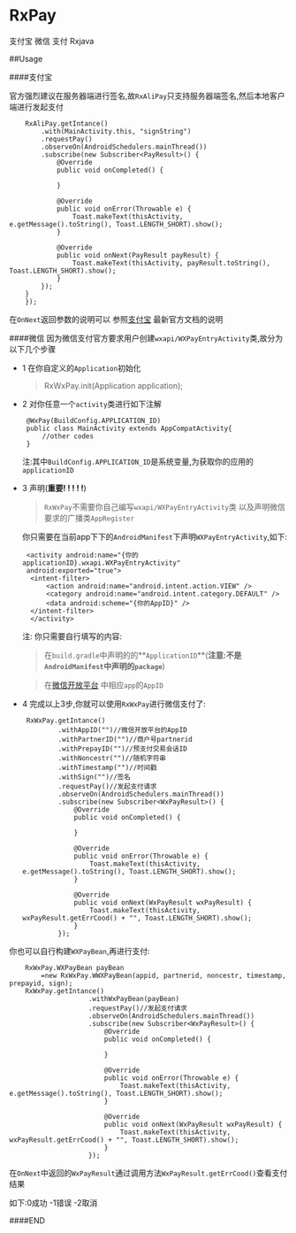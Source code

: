 # RxPay
支付宝 微信 支付 Rxjava

##Usage

####支付宝

官方强烈建议在服务器端进行签名,故```RxAliPay```只支持服务器端签名,然后本地客户端进行发起支付

        RxAliPay.getIntance()
            .with(MainActivity.this, "signString")
            .requestPay()
            .observeOn(AndroidSchedulers.mainThread())
            .subscribe(new Subscriber<PayResult>() {
                @Override
                public void onCompleted() {
        
                }
        
                @Override
                public void onError(Throwable e) {
                    Toast.makeText(thisActivity, e.getMessage().toString(), Toast.LENGTH_SHORT).show();
                }
        
                @Override
                public void onNext(PayResult payResult) {
                    Toast.makeText(thisActivity, payResult.toString(), Toast.LENGTH_SHORT).show();
                }
            });
        }
        });
在```OnNext```返回参数的说明可以
参照[支付宝](https://doc.open.alipay.com/docs/doc.htm?spm=a219a.7629140.0.0.kLWcOb&treeId=204&articleId=105302&docType=1)
最新官方文档的说明

####微信
因为微信支付官方要求用户创建```wxapi/WXPayEntryActivity```类,故分为以下几个步骤

 * 1 在你自定义的```Application```初始化
     >RxWxPay.init(Application application);
 * 2 对你任意一个```activity```类进行如下注解
 
        @WxPay(BuildConfig.APPLICATION_ID)
        public class MainActivity extends AppCompatActivity{
            //other codes
        }
        
     注:其中```BuildConfig.APPLICATION_ID```是系统变量,为获取你的应用的```applicationID```
     
 * 3  声明(**重要! ! ! ! !**)
    >```RxWxPay```不需要你自己编写``````wxapi/WXPayEntryActivity``````类
           以及声明微信要求的广播类```AppRegister```
          
     你只需要在当前app下下的```AndroidManifest```下声明```WXPayEntryActivity```,如下:
 
        <activity android:name="{你的applicationID}.wxapi.WXPayEntryActivity"
        android:exported="true">
         <intent-filter>
             <action android:name="android.intent.action.VIEW" />
             <category android:name="android.intent.category.DEFAULT" />
             <data android:scheme="{你的AppID}" />
         </intent-filter>
         </activity>
      注:
      你只需要自行填写的内容:
      
      >在```build.gradle```中声明的的**```ApplicationID```**(**注意:不是```AndroidManifest```中声明的```package```**)
      
      >在[微信开放平台](https://open.weixin.qq.com)
      中相应```app```的```AppID```
      
 * 4 完成以上3步,你就可以使用```RxWxPay```进行微信支付了:
 
        RxWxPay.getIntance()
                .withAppID("")//微信开放平台的AppID
                .withPartnerID("")//商户号partnerid
                .withPrepayID("")//预支付交易会话ID
                .withNoncestr("")//随机字符串
                .withTimestamp("")//时间戳
                .withSign("")//签名
                .requestPay()//发起支付请求
                .observeOn(AndroidSchedulers.mainThread())
                .subscribe(new Subscriber<WxPayResult>() {
                    @Override
                    public void onCompleted() {
        
                    }
        
                    @Override
                    public void onError(Throwable e) {
                        Toast.makeText(thisActivity, e.getMessage().toString(), Toast.LENGTH_SHORT).show();
                    }
        
                    @Override
                    public void onNext(WxPayResult wxPayResult) {
                        Toast.makeText(thisActivity, wxPayResult.getErrCood() + "", Toast.LENGTH_SHORT).show();
                    }
                });      
  你也可以自行构建```WXPayBean```,再进行支付:
       
        RxWxPay.WXPayBean payBean
            =new RxWxPay.WWXPayBean(appid, partnerid, noncestr, timestamp, prepayid, sign);
        RxWxPay.getIntance()
                        .withWxPayBean(payBean)
                        .requestPay()//发起支付请求
                        .observeOn(AndroidSchedulers.mainThread())
                        .subscribe(new Subscriber<WxPayResult>() {
                            @Override
                            public void onCompleted() {
                
                            }
                
                            @Override
                            public void onError(Throwable e) {
                                Toast.makeText(thisActivity, e.getMessage().toString(), Toast.LENGTH_SHORT).show();
                            }
                
                            @Override
                            public void onNext(WxPayResult wxPayResult) {
                                Toast.makeText(thisActivity, wxPayResult.getErrCood() + "", Toast.LENGTH_SHORT).show();
                            }
                        });
  在```OnNext```中返回的```WxPayResult```通过调用方法```WxPayResult.getErrCood()```查看支付结果
 
 如下:0成功  -1错误  -2取消
 
 ####END